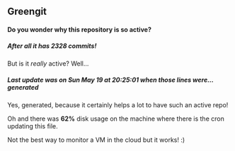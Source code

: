 ## Greengit

#### Do you wonder why this repository is so active?

##### After all it has 2328 commits!

But is it *really* active? Well...

##### Last update was on Sun May 19 at 20:25:01 when those lines were... generated

Yes, generated, because it certainly helps a lot to have such an active repo!

Oh and there was **62%** disk usage on the machine
where there is the cron updating this file.

Not the best way to monitor a VM in the cloud but it works! :)
